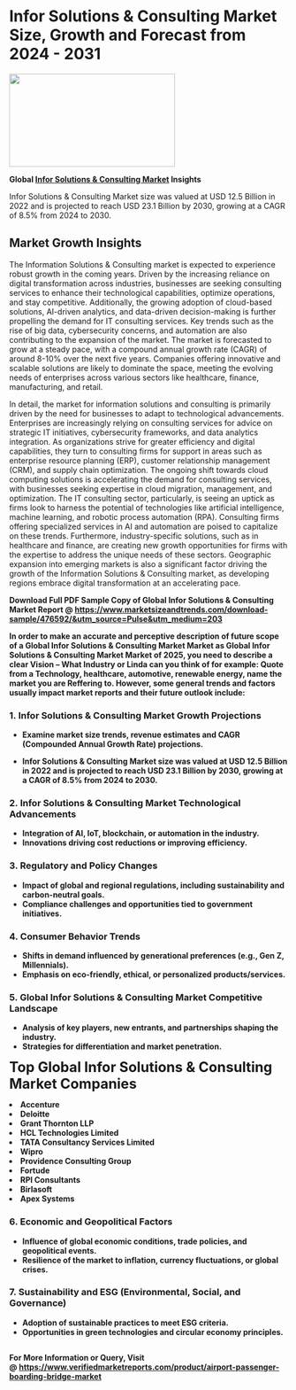 <H1>Infor Solutions & Consulting Market Size, Growth and Forecast from 2024 - 2031</H1><img class="aligncenter size-medium wp-image-584254" src="https://thirdeyenews.in/wp-content/uploads/2024/09/Global-Market-Research-300x168.jpeg" alt="" width="300" height="168" /><p><strong>Global&nbsp;<a href="https://www.marketsizeandtrends.com/download-sample/476592/&amp;utm_source=Pulse&amp;utm_medium=203">Infor Solutions & Consulting Market</a> Insights</strong></p><p>Infor Solutions & Consulting Market size was valued at USD 12.5 Billion in 2022 and is projected to reach USD 23.1 Billion by 2030, growing at a CAGR of 8.5% from 2024 to 2030.</p><p><h2>Market Growth Insights</h2> <p>The Information Solutions & Consulting market is expected to experience robust growth in the coming years. Driven by the increasing reliance on digital transformation across industries, businesses are seeking consulting services to enhance their technological capabilities, optimize operations, and stay competitive. Additionally, the growing adoption of cloud-based solutions, AI-driven analytics, and data-driven decision-making is further propelling the demand for IT consulting services. Key trends such as the rise of big data, cybersecurity concerns, and automation are also contributing to the expansion of the market. The market is forecasted to grow at a steady pace, with a compound annual growth rate (CAGR) of around 8-10% over the next five years. Companies offering innovative and scalable solutions are likely to dominate the space, meeting the evolving needs of enterprises across various sectors like healthcare, finance, manufacturing, and retail.</p> <p><strong></strong></p> <p>In detail, the market for information solutions and consulting is primarily driven by the need for businesses to adapt to technological advancements. Enterprises are increasingly relying on consulting services for advice on strategic IT initiatives, cybersecurity frameworks, and data analytics integration. As organizations strive for greater efficiency and digital capabilities, they turn to consulting firms for support in areas such as enterprise resource planning (ERP), customer relationship management (CRM), and supply chain optimization. The ongoing shift towards cloud computing solutions is accelerating the demand for consulting services, with businesses seeking expertise in cloud migration, management, and optimization. The IT consulting sector, particularly, is seeing an uptick as firms look to harness the potential of technologies like artificial intelligence, machine learning, and robotic process automation (RPA). Consulting firms offering specialized services in AI and automation are poised to capitalize on these trends. Furthermore, industry-specific solutions, such as in healthcare and finance, are creating new growth opportunities for firms with the expertise to address the unique needs of these sectors. Geographic expansion into emerging markets is also a significant factor driving the growth of the Information Solutions & Consulting market, as developing regions embrace digital transformation at an accelerating pace.</p> <p><strong></p><p><span class=""><strong>Download Full PDF Sample Copy of Global Infor Solutions & Consulting Market Report</strong> @ <a href="https://www.marketsizeandtrends.com/download-sample/476592/&amp;utm_source=Pulse&amp;utm_medium=203" target="_blank">https://www.marketsizeandtrends.com/download-sample/476592/&amp;utm_source=Pulse&amp;utm_medium=203</a></span></p><p>In order to make an accurate and perceptive description of future scope of a Global&nbsp;Infor Solutions & Consulting Market Market as Global&nbsp;Infor Solutions & Consulting Market Market of 2025, you need to describe a clear Vision &ndash; What Industry or Linda can you think of for example: Quote from a Technology, healthcare, automotive, renewable energy, name the market you are Reffering to. However, some general trends and factors usually impact market reports and their future outlook include:</p><h3>1.&nbsp;<strong>Infor Solutions & Consulting Market Growth Projections</strong></h3><ul><li>Examine market size trends, revenue estimates and CAGR (Compounded Annual Growth Rate) projections.</li><li><p>Infor Solutions & Consulting Market size was valued at USD 12.5 Billion in 2022 and is projected to reach USD 23.1 Billion by 2030, growing at a CAGR of 8.5% from 2024 to 2030.</p></li></ul><h3>2.&nbsp;<strong>Infor Solutions & Consulting Market Technological Advancements</strong></h3><ul><li>Integration of AI, IoT, blockchain, or automation in the industry.</li><li>Innovations driving cost reductions or improving efficiency.</li></ul><h3>3.&nbsp;<strong>Regulatory and Policy Changes</strong></h3><ul><li>Impact of global and regional regulations, including sustainability and carbon-neutral goals.</li><li>Compliance challenges and opportunities tied to government initiatives.</li></ul><h3>4.&nbsp;<strong>Consumer Behavior Trends</strong></h3><ul><li>Shifts in demand influenced by generational preferences (e.g., Gen Z, Millennials).</li><li>Emphasis on eco-friendly, ethical, or personalized products/services.</li></ul><h3>5.&nbsp;<strong>Global Infor Solutions & Consulting Market Competitive Landscape</strong></h3><ul><li>Analysis of key players, new entrants, and partnerships shaping the industry.</li><li>Strategies for differentiation and market penetration.</li></ul><p data-pm-slice="1 1 []"><span style="color: inherit; font-family: inherit; font-size: 25px;">Top Global Infor Solutions & Consulting Market Companies</span></p><div class="" data-test-id=""><p><li>Accenture</li><li> Deloitte</li><li> Grant Thornton LLP</li><li> HCL Technologies Limited</li><li> TATA Consultancy Services Limited</li><li> Wipro</li><li> Providence Consulting Group</li><li> Fortude</li><li> RPI Consultants</li><li> Birlasoft</li><li> Apex Systems</li></p></div><h3>6.&nbsp;<strong>Economic and Geopolitical Factors</strong></h3><ul><li>Influence of global economic conditions, trade policies, and geopolitical events.</li><li>Resilience of the market to inflation, currency fluctuations, or global crises.</li></ul><h3>7.&nbsp;<strong>Sustainability and ESG (Environmental, Social, and Governance)</strong></h3><ul><li>Adoption of sustainable practices to meet ESG criteria.</li><li>Opportunities in green technologies and circular economy principles.</li></ul><h2><strong style="font-size: 14px;">For More Information or Query, Visit @&nbsp;</strong><a style="background-color: #ffffff; font-size: 14px;" href="https://www.marketsizeandtrends.com/report/infor-solutions-consulting-market/" target="_blank">https://www.verifiedmarketreports.com/product/airport-passenger-boarding-bridge-market</a></h2>

